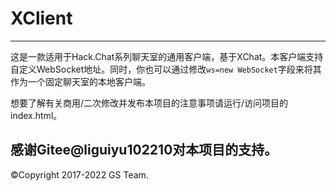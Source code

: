 # XClient
---
这是一款适用于Hack.Chat系列聊天室的通用客户端，基于XChat。本客户端支持自定义WebSocket地址。同时，你也可以通过修改```ws=new WebSocket```字段来将其作为一个固定聊天室的本地客户端。

想要了解有关商用/二次修改并发布本项目的注意事项请运行/访问项目的index.html。

感谢Gitee@liguiyu102210对本项目的支持。
---
©Copyright 2017-2022 GS Team.